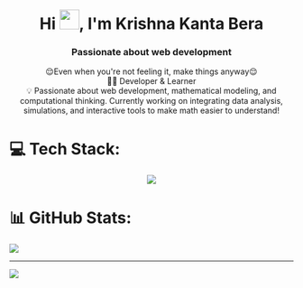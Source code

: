 <h1 align="center">Hi <img src="https://media.giphy.com/media/hvRJCLFzcasrR4ia7z/giphy.gif" width="35">, I'm Krishna Kanta Bera</h1>
<h3 align="center">Passionate about web development</h3>
<p align="center">
😌Even when you're not feeling it, make things anyway😌<br>
👨‍💻 Developer & Learner <br>
💡 Passionate about web development, mathematical modeling, and computational thinking. Currently working on integrating data analysis, simulations, and interactive tools to make math easier to understand!<br>
</p>

# 💻 Tech Stack:

<p align="center">
<a href="https://skillicons.dev">
    <img src="https://skillicons.dev/icons?i=html,css,react,vite,py,vscode,wordpress,threejs,django,flask,nextjs,nodejs,ts,js,express,fastapi,anaconda,mongodb,mysql,sqlite,git,docker,aws,github,npm" />
</a>
</p>

# 📊 GitHub Stats:
![](https://github-readme-streak-stats.herokuapp.com/?user=krishnaKanta2008&theme=dark&hide_border=false)<br/>


---
[![](https://visitcount.itsvg.in/api?id=krishnaKanta2008&icon=2&color=1)](https://visitcount.itsvg.in)

<!-- Proudly created with GPRM ( https://gprm.itsvg.in ) -->
